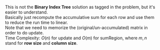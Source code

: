 This is not the **Binary Index Tree** solution as tagged in the problem, but it's easier to understand.  
Basically just recompute the accumulative sum for each row and use them to reduce the run time to linear.  
Note that we need to memorize the (original/un-accumulated) matrix in order to do update.  
Time Complexity: <span class="inlinecode">$O(n)$</span> for update and <span class="inlinecode">$O(m)$</span> for sumRegion, where <span class="inlinecode">$m, n$</span> stand for **row size** and **column size**.
